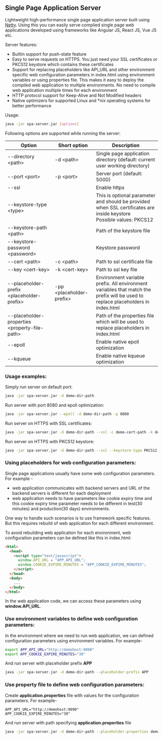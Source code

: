 ## Single Page Application Server

Lightweight high-performance single page application server built using [Netty](https://netty.io/). Using this you can easily serve complied single page web applications developed using frameworks like Angular JS, React JS, Vue JS etc.

Server features:
- Builtin support for push-state feature
- Easy to serve requests on HTTPS. You just need your SSL certificates or PKCS12 keystore which contains these certificates
- Support for replacing placeholders like API_URL and other environment specific web configuration parameters in index.html using environment variables or using properties file. This makes it easy to deploy the compiled web application to multiple environments. No need to compile web application multiple times for each environment
- HTTP protocol support for Keep-Alive and Not Modified headers
- Native optimizers for supported Linux and \*nix operating systems for better performance

Usage:
```sh
java -jar spa-server.jar [options]
```

Following options are supported while running the server:

| Option | Short option | Description  |
|---|---|---|
| --directory &lt;path&gt;  | -d &lt;path&gt; | Single page application directory (default: current user working directory)  |
| --port &lt;port&gt;  | -p &lt;port&gt; | Server port (default: 5000) |
| --ssl  |   | Enable https  |
| --keystore-type &lt;type&gt;  |   | This is optional parameter and should be provided when SSL certificates are inside keystore<br>Possible values: PKCS12 |
| --keystore-path &lt;path&gt; |   | Path of the keystore file  |
| --keystore-password &lt;password&gt;  |   | Keystore password   |
| --cert &lt;path&gt; | -c &lt;path&gt; | Path to ssl certificate file   |
| --key &lt;cert-key&gt; | -k &lt;cert-key&gt; | Path to ssl key file  |
| --placeholder-prefix &lt;placeholder-prefix&gt;  | -pp &lt;placeholder-prefix&gt;  | Environment variable prefix. All environment variables that match the prefix will be used to replace placeholders in index.html  |
| --placeholder-properties &lt;property-file-path&gt;  |   | Path of the properties file which will be used to replace placeholders in index.html  |
| --epoll  |   | Enable native epoll optimization |
| --kqueue  |   | Enable native kqueue optimization |

### Usage examples:
Simply run server on default port:
```sh
java -jar spa-server.jar -d demo-dir-path
```

Run server with port 8080 and epoll optimization:
```sh
java -jar spa-server.jar --epoll -d demo-dir-path -p 8080
```

Run server on HTTPS with SSL certificates:
```sh
java -jar spa-server.jar -d demo-dir-path --ssl -c demo-cert-path -k demo-key-path
```

Run server on HTTPS with PKCS12 keystore:
```sh
java -jar spa-server.jar -d demo-dir-path --ssl --keystore-type PKCS12 --keystore-path demo-keystore-path --keystore-password demo-keystore-password
```

### Using placeholders for web configuration parameters:

Single page applications usually have some web configuration parameters. For example -  
- web application communicates with backend servers and URL of the backend servers is different for each deployment
- web application needs to have parameters like cookie expiry time and this cookie expiry time parameter needs to be different in test(30 minutes) and production(30 days) environments. 

One way to handle such scenarios is to use framework specific features. But this requires rebuild of web application for each different environment.

To avoid rebuilding web application for each environment, web configuration parameters can be defined like this in index.html:
```html
<html>
  <head>
    <script type="text/javascript">
      window.API_URL = "APP_API_URL";
      window.COOKIE_EXPIRE_MINUTES = "APP_COOKIE_EXPIRE_MINUTES";
    </script>
  </head>
  <body>
    ...
  </body>
</html>
```

In the web application code, we can access these parameters using <b>window.API_URL</b>.

### Use environment variables to define web configuration parameters:
In the environment where we need to run web application, we can defined configuration parameters using environment variables. For example-
```sh
export APP_API_URL="http://demohost:9090"
export APP_COOKIE_EXPIRE_MINUTES="30"
```

And run server with placeholder prefix <b>APP</b>
```sh
java -jar spa-server.jar -d demo-dir-path --placeholder-prefix APP
```

### Use property file to define web configuration parameters:
Create <b>application.properties</b> file with values for the configuration parameters. For example-
```properties
APP_API_URL="http://demohost:9090"
APP_COOKIE_EXPIRE_MINUTES="30"
```

And run server with path specifying <b>application.properties</b> file
```sh
java -jar spa-server.jar -d demo-dir-path --placeholder-properties demo-properties-file-path/application.properties
```
